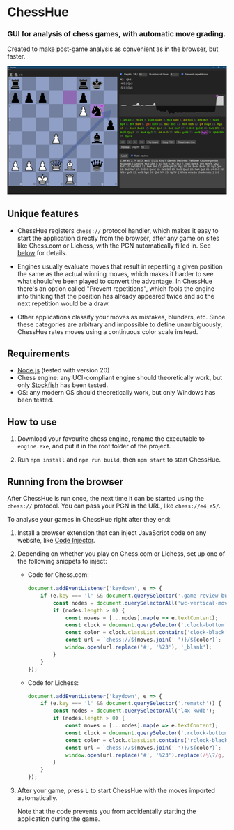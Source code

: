 ChessHue
========

### GUI for analysis of chess games, with automatic move grading. ###

Created to make post-game analysis as convenient as in the browser, but faster.

![](img/app.png)


Unique features
---------------

* ChessHue registers `chess://` protocol handler,
  which makes it easy to start the application directly from the browser,
  after any game on sites like Chess.com or Lichess, with the PGN automatically filled in.
  See [below](#running-from-the-browser) for details.

* Engines usually evaluate moves that result in repeating a given position the same as the actual winning moves,
  which makes it harder to see what should've been played to convert the advantage.
  In ChessHue there's an option called "Prevent repetitions",
  which fools the engine into thinking that the position has already appeared twice and so the next repetition would be a draw.

* Other applications classify your moves as mistakes, blunders, etc.
  Since these categories are arbitrary and impossible to define unambiguously,
  ChessHue rates moves using a continuous color scale instead.


Requirements
------------

* [Node.js](https://nodejs.org/) (tested with version 20)
* Chess engine: any UCI-compliant engine should theoretically work,
  but only [Stockfish](https://stockfishchess.org/download/) has been tested.
* OS: any modern OS should theoretically work, but only Windows has been tested.


How to use
----------

1. Download your favourite chess engine, rename the executable to `engine.exe`,
   and put it in the root folder of the project.

2. Run `npm install` and `npm run build`, then `npm start` to start ChessHue.


Running from the browser
------------------------

After ChessHue is run once, the next time it can be started using the `chess://` protocol.
You can pass your PGN in the URL, like `chess://e4 e5/`.

To analyse your games in ChessHue right after they end:

1. Install a browser extension that can inject JavaScript code on any website,
   like [Code Injector](https://github.com/Lor-Saba/Code-Injector).

2. Depending on whether you play on Chess.com or Lichess, set up one of the following snippets to inject:

   * Code for Chess.com:

     ```js
     document.addEventListener('keydown', e => {
         if (e.key === 'l' && document.querySelector('.game-review-buttons-component')) {
             const nodes = document.querySelectorAll('wc-vertical-move-list [data-ply].node');
             if (nodes.length > 0) {
                 const moves = [...nodes].map(e => e.textContent);
                 const clock = document.querySelector('.clock-bottom');
                 const color = clock.classList.contains('clock-black') ? 'b' : 'w';
                 const url = `chess://${moves.join(' ')}/${color}`;
                 window.open(url.replace('#', '%23'), '_blank');
             }
         }
     });
     ```

   * Code for Lichess:

     ```js
     document.addEventListener('keydown', e => {
         if (e.key === 'l' && document.querySelector('.rematch')) {
             const nodes = document.querySelectorAll('l4x kwdb');
             if (nodes.length > 0) {
                 const moves = [...nodes].map(e => e.textContent);
                 const clock = document.querySelector('.rclock-bottom');
                 const color = clock.classList.contains('rclock-black') ? 'b' : 'w';
                 const url = `chess://${moves.join(' ')}/${color}`;
                 window.open(url.replace('#', '%23').replace(/½\?/g, ''), '_blank');
             }
         }
     });
     ```

3. After your game, press <kbd>L</kbd> to start ChessHue with the moves imported automatically.

   Note that the code prevents you from accidentally starting the application during the game.
